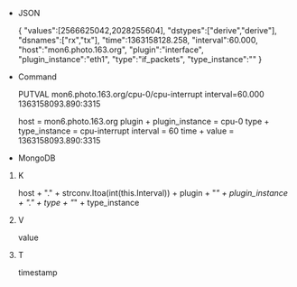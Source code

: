 * JSON

    {
        "values":[2566625042,2028255604],
        "dstypes":["derive","derive"],
        "dsnames":["rx","tx"],
        "time":1363158128.258,
        "interval":60.000,
        "host":"mon6.photo.163.org",
        "plugin":"interface",
        "plugin_instance":"eth1",
        "type":"if_packets",
        "type_instance":""
    }

* Command

    PUTVAL mon6.photo.163.org/cpu-0/cpu-interrupt interval=60.000 1363158093.890:3315

    host = mon6.photo.163.org
    plugin + plugin_instance = cpu-0
    type + type_instance = cpu-interrupt
    interval = 60
    time + value = 1363158093.890:3315

* MongoDB

1. K

    host + "." + strconv.Itoa(int(this.Interval)) + plugin + "_" + plugin_instance + "." + type + "_" + type_instance

2. V

    value

3. T

    timestamp
